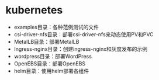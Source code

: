 # kubernetes
- examples目录：各种范例测试的文件
- csi-driver-nfs目录：部署csi-driver-nfs来动态使用PV和PVC
- MetalLB目录：部署MetalLB
- Ingress-nginx目录：创建ingress-nginx和灰度发布的示例
- wordpress目录：部署WordPress
- OpenEBS目录：部署OpenEBS
- helm目录：使用helm部署各组件